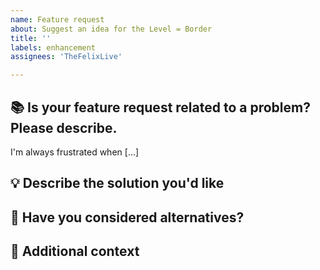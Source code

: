 ```yaml
---
name: Feature request
about: Suggest an idea for the Level = Border
title: ''
labels: enhancement
assignees: 'TheFelixLive'

---
```


## 📚 Is your feature request related to a problem? Please describe.
<!-- A clear and concise description of what the problem is. -->
I'm always frustrated when [...]


## 💡 Describe the solution you'd like
<!-- What do you want to happen? Describe the ideal outcome or feature behavior. -->


## 🔄 Have you considered alternatives?
<!-- Optional: Some alternative solutions, features, or workarounds you've thought about. -->


## 📝 Additional context
<!-- Optional: Add screenshots, use cases, or mockups that help illustrate your request. -->